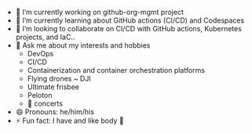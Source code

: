 - 🔭 I’m currently working on github-org-mgmt project
- 🌱 I’m currently learning about GitHub actions (CI/CD) and Codespaces
- 👯 I’m looking to collaborate on CI/CD with GitHub actions, Kubernetes projects, and IaC..
- 💬 Ask me about my interests and hobbies
  - DevOps
  - CI/CD
  - Containerization and container orchestration platforms
  - Flying drones ~ DJI
  - Ultimate frisbee
  - Peloton
  - :metal: concerts
- 😄 Pronouns: he/him/his
- ⚡ Fun fact: I have and like body :art:
